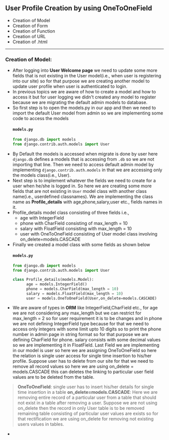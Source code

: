 ## User Profile Creation by using OneToOneField
  - Creation of Model
  - Creation of Form
  - Creation of Function
  - Creation of URL
  - Creation of .html
---
### Creation of Model:
  - After logging into **User Welcome page** we need to update some more fields that is not existing in the User model(i.e., when user is registering into our site) so for that purpose we are creating another model to update user profile when user is authenticated to login.
  - In previous topics we are aware of how to create a model and how to access it but for user logging we didn't created any model to register because we are migrating the default admin models to database.
  - So first step is to open the models.py in our app and then we need to import the default User model from admin so we are implementing some code to access the models <br/>
    #### ```models.py```
    ``` python
    from django.db import models
    from django.contrib.auth.models import User
    ```
  - By Default the models is accessed when migrate is done by user here ```django.db``` defines a models that is accessing from ```.db``` so we are not importing that line. Then we need to access default admin model by implementing ```django.contrib.auth.models``` in that we are accessing only the models class(i.e., User).
  - Next step is to implement whatever the fields we need to create for a user when he/she is logged in. So here we are creating some more fields that are not existing in ```User``` model class with another class name(i.e., userdefined classnames). We are implementing the class name as **Profile_details** with age,phone,salary,user etc., fields names in it.
  - Profile_details model class consisting of three fields i.e., 
    - age with IntegerField 
    - phone with CharField consisting of max_length = 10
    - salary with FloatField consisting with max_length = 10
    - user with OneToOneField consisting of User model class involving on_delete=models.CASCADE
  - Finally we created a model class with some fields as shown below
    #### ```models.py```
    ``` python
    from django.db import models
    from django.contrib.auth.models import User
    
    class Profile_details(models.Model):
          age = models.IntegerField()
          phone = models.CharField(max_length = 10)
          salary = models.FloatField(max_length = 10)
          user = models.OneToOneField(User,on_delete=models.CASCADE)
    ```
   - We are aware of types in **ORM** like IntegerField,CharField etc., for age we are not considering any max_length but we can restrict for max_length = 2 so for user requirement it is to be changes and in phone we are not defining IntegerField type because for that we need to access only integers with some limit upto 10 digits so to print the phone number in admin page in string format so for that purpose we are defining CharField for phone. salary consists with some decimal values so we are implementing it in FloatField. Last Field we are implementing in our model is user so here we are assigning OneToOneField so here the relation is single user access for single time insertion to his/her profile. Suppose user has to delete from our site for that we need to remove all record values so here we are using on_delete = models.CASCADE this can deletes the linking to particular user field values are to be deleted from the table.
   > **OneToOneField**: single user has to insert his/her details for single time insertion in a table
   > **on_delete=models.CASCADE**: Here we are removing entire record of a particular user from a table that should not exist in a table after removing a user. Suppose we are not using on_delete then the record in only User table is to be removed remaining table consisting of particular user values are exists so for that rectification we are using on_delete for removing not existing users values in tables.
   - 
    
  
